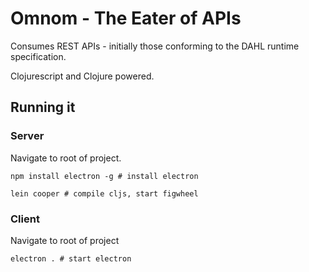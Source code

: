 # Omnom - The Eater of APIs

Consumes REST APIs - initially those conforming to the DAHL runtime specification.

Clojurescript and Clojure powered.

## Running it

### Server

Navigate to root of project.

```
npm install electron -g # install electron

lein cooper # compile cljs, start figwheel
```

### Client

Navigate to root of project

```
electron . # start electron
```

